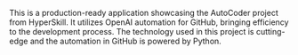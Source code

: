 This is a production-ready application showcasing the AutoCoder project from HyperSkill. It utilizes OpenAI automation for GitHub, bringing efficiency to the development process. The technology used in this project is cutting-edge and the automation in GitHub is powered by Python.
